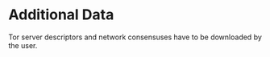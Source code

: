 # Additional Data

Tor server descriptors and network consensuses have to be downloaded by the user.